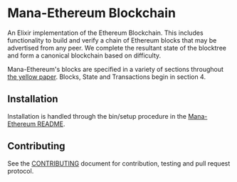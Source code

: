 # Mana-Ethereum Blockchain

An Elixir implementation of the Ethereum Blockchain.
This includes functionality to build and verify a chain of Ethereum blocks that may be advertised from any peer.
We complete the resultant state of the blocktree and form a canonical blockchain based on difficulty.

Mana-Ethereum's blocks are specified in a variety of sections throughout [the yellow paper](https://github.com/ethereum/yellowpaper). Blocks, State and Transactions begin in section 4.

## Installation

Installation is handled through the bin/setup procedure in the [Mana-Ethereum README](../../README.md).


## Contributing

See the [CONTRIBUTING](../../CONTRIBUTING.md) document for contribution, testing and pull request protocol.
